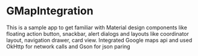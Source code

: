 # GMapIntegration
This is a sample app to get familiar with Material design components like floating action button, snackbar, alert dialogs 
and layouts like coordinator layout, navigation drawer, card view.
Integrated Google maps api and used OkHttp for network calls and Gson for json paring
